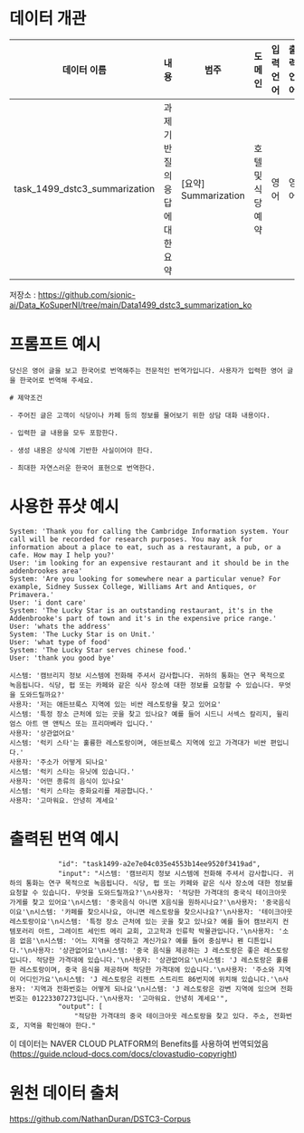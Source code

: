
# 데이터 개관
| 데이터 이름 | 내용 | 범주 | 도메인 | 입력 언어 | 출력 언어 |
| --- | --- | --- | --- | --- | --- |
| task_1499_dstc3_summarization | 과제 기반 질의응답에 대한 요약 | [요약] Summarization | 호텔 및 식당 예약  | 영어 | 영어 |

저장소 : https://github.com/sionic-ai/Data_KoSuperNI/tree/main/Data1499_dstc3_summarization_ko  
   

# 프롬프트 예시

```
당신은 영어 글을 보고 한국어로 번역해주는 전문적인 번역가입니다. 사용자가 입력한 영어 글을 한국어로 번역해 주세요.

# 제약조건

- 주어진 글은 고객이 식당이나 카페 등의 정보를 물어보기 위한 상담 대화 내용이다.

- 입력한 글 내용을 모두 포함한다.

- 생성 내용은 상식에 기반한 사실이어야 한다.

- 최대한 자연스러운 한국어 표현으로 번역한다.
```

# 사용한 퓨샷 예시
```
System: 'Thank you for calling the Cambridge Information system. Your call will be recorded for research purposes. You may ask for information about a place to eat, such as a restaurant, a pub, or a cafe. How may I help you?'
User: 'im looking for an expensive restaurant and it should be in the addenbrookes area'
System: 'Are you looking for somewhere near a particular venue? For example, Sidney Sussex College, Williams Art and Antiques, or Primavera.'
User: 'i dont care'
System: 'The Lucky Star is an outstanding restaurant, it's in the Addenbrooke's part of town and it's in the expensive price range.'
User: 'whats the address'
System: 'The Lucky Star is on Unit.'
User: 'what type of food'
System: 'The Lucky Star serves chinese food.'
User: 'thank you good bye'

시스템: '캠브리지 정보 시스템에 전화해 주셔서 감사합니다. 귀하의 통화는 연구 목적으로 녹음됩니다. 식당, 펍 또는 카페와 같은 식사 장소에 대한 정보를 요청할 수 있습니다. 무엇을 도와드릴까요?'
사용자: '저는 애든브룩스 지역에 있는 비싼 레스토랑을 찾고 있어요'
시스템: '특정 장소 근처에 있는 곳을 찾고 있나요? 예를 들어 시드니 서섹스 칼리지, 윌리엄스 아트 앤 앤틱스 또는 프리마베라 입니다.'
사용자: '상관없어요'
시스템: '럭키 스타'는 훌륭한 레스토랑이며, 애든브룩스 지역에 있고 가격대가 비싼 편입니다.'
사용자: '주소가 어떻게 되나요'
시스템: '럭키 스타는 유닛에 있습니다.'
사용자: '어떤 종류의 음식이 있나요'
시스템: '럭키 스타는 중화요리를 제공합니다.'
사용자: '고마워요. 안녕히 계세요'
```

    
# 출력된 번역 예시

```
            "id": "task1499-a2e7e04c035e4553b14ee9520f3419ad",
            "input": "시스템: '캠브리지 정보 시스템에 전화해 주셔서 감사합니다. 귀하의 통화는 연구 목적으로 녹음됩니다. 식당, 펍 또는 카페와 같은 식사 장소에 대한 정보를 요청할 수 있습니다. 무엇을 도와드릴까요?'\n사용자: '적당한 가격대의 중국식 테이크아웃 가게를 찾고 있어요'\n시스템: '중국음식 아니면 X음식을 원하시나요?'\n사용자: '중국음식이요'\n시스템: '카페를 찾으시나요, 아니면 레스토랑을 찾으시나요?'\n사용자: '테이크아웃 레스토랑이요'\n시스템: '특정 장소 근처에 있는 곳을 찾고 있나요? 예를 들어 캠브리지 컨템포러리 아트, 그레이트 세인트 메리 교회, 고고학과 인류학 박물관입니다.'\n사용자: '소음 없음'\n시스템: '어느 지역을 생각하고 계신가요? 예를 들어 중심부나 펜 디튼입니다.'\n사용자: '상관없어요'\n시스템: '중국 음식을 제공하는 J 레스토랑은 좋은 레스토랑입니다. 적당한 가격대에 있습니다.'\n사용자: '상관없어요'\n시스템: 'J 레스토랑은 훌륭한 레스토랑이며, 중국 음식을 제공하며 적당한 가격대에 있습니다.'\n사용자: '주소와 지역이 어디인가요'\n시스템: 'J 레스토랑은 리젠트 스트리트 86번지에 위치해 있습니다.'\n사용자: '지역과 전화번호는 어떻게 되나요'\n시스템: 'J 레스토랑은 강변 지역에 있으며 전화번호는 01223307273입니다.'\n사용자: '고마워요. 안녕히 계세요'",
            "output": [
                "적당한 가격대의 중국 테이크아웃 레스토랑을 찾고 있다. 주소, 전화번호, 지역을 확인해야 한다."
```

 이 데이터는 NAVER CLOUD PLATFORM의 Benefits를 사용하여 번역되었음    
(https://guide.ncloud-docs.com/docs/clovastudio-copyright)     

# 원천 데이터 출처   
https://github.com/NathanDuran/DSTC3-Corpus      
